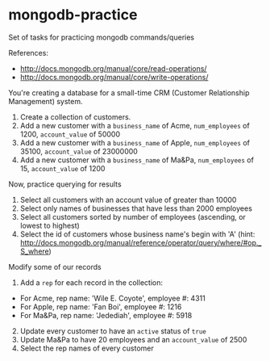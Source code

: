 mongodb-practice
================

Set of tasks for practicing mongodb commands/queries

References: 
* http://docs.mongodb.org/manual/core/read-operations/
* http://docs.mongodb.org/manual/core/write-operations/

You're creating a database for a small-time CRM (Customer Relationship Management) system.

1. Create a collection of customers.
2. Add a new customer with a `business_name` of Acme, `num_employees` of 1200, `account_value` of 50000
3. Add a new customer with a `business_name` of Apple, `num_employees` of 35100, `account_value` of 23000000
4. Add a new customer with a `business_name` of Ma&Pa, `num_employees` of 15, `account_value` of 1200
 
Now, practice querying for results
1. Select all customers with an account value of greater than 10000
2. Select only names of businesses that have less than 2000 employees
3. Select all customers sorted by number of employees (ascending, or lowest to highest)
4. Select the id of customers whose business name's begin with 'A' (hint: http://docs.mongodb.org/manual/reference/operator/query/where/#op._S_where)

Modify some of our records

1. Add a `rep` for each record in the collection:
  * For Acme, rep name: 'Wile E. Coyote', employee #: 4311
  * For Apple, rep name: 'Fan Boi', employee #: 1216
  * For Ma&Pa, rep name: 'Jedediah', employee #: 5918
2. Update every customer to have an `active` status of `true`
3. Update Ma&Pa to have 20 employees and an `account_value` of 2500
4. Select the rep names of every customer





